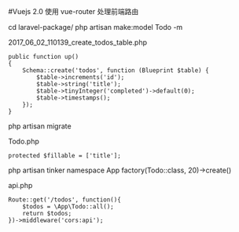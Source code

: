 #Vuejs 2.0 使用 vue-router 处理前端路由

cd laravel-package/
php artisan make:model Todo -m

2017_06_02_110139_create_todos_table.php
```
public function up()
{
    Schema::create('todos', function (Blueprint $table) {
        $table->increments('id');
        $table->string('title');
        $table->tinyInteger('completed')->default(0);
        $table->timestamps();
    });
}
```

php artisan migrate

Todo.php
```
protected $fillable = ['title'];
```

php artisan tinker
namespace App
factory(Todo::class, 20)->create()

api.php
```
Route::get('/todos', function(){
    $todos = \App\Todo::all();
    return $todos;
})->middleware('cors:api');
```

